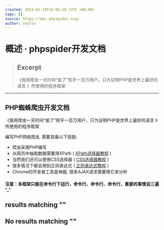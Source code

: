 ```yaml
---
created: 2023-03-19T14:05:18 (UTC +08:00)
tags: []
source: https://doc.phpspider.org/
author: seatle
---
```


# 概述 · phpspider开发文档

> ## Excerpt
> 《我用爬虫一天时间“偷了”知乎一百万用户，只为证明PHP是世界上最好的语言 》所使用的程序框架

---
## PHP蜘蛛爬虫开发文档

《我用爬虫一天时间“偷了”知乎一百万用户，只为证明PHP是世界上最好的语言 》所使用的程序框架

编写PHP网络爬虫, 需要具备以下技能:

-   爬虫采用PHP编写
-   从网页中抽取数据需要用XPath ( [XPath选择器教程](http://www.w3school.com.cn/xpath/index.asp) )
-   当然我们还可以使用CSS选择器 ( [CSS选择器教程](http://www.w3school.com.cn/cssref/css_selectors.asp) )
-   很多情况下都会用到正则表达式 ( [正则表达式教程](https://www.w3cschool.cn/regexp/) )
-   Chrome的开发者工具是神器, 很多AJAX请求需要用它来分析

#### 注意：本框架只能在命令行下运行，命令行、命令行、命令行，重要的事情说三遍 ^\_^

## results matching ""

## No results matching ""
